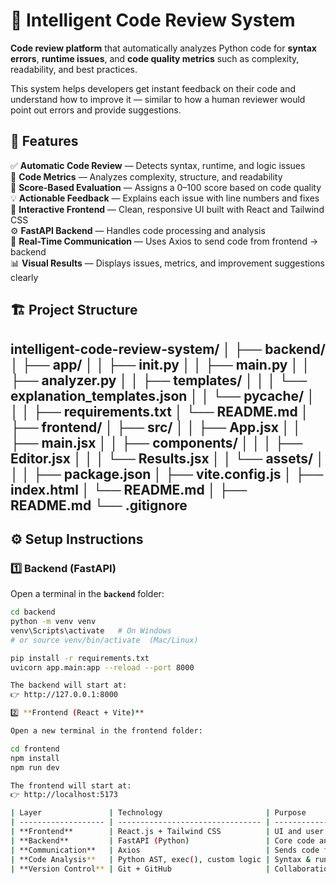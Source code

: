 # 🧠 Intelligent Code Review System

 **Code review platform** that automatically analyzes Python code for **syntax errors**, **runtime issues**, and **code quality metrics** such as complexity, readability, and best practices.

This system helps developers get instant feedback on their code and understand how to improve it — similar to how a human reviewer would point out errors and provide suggestions.

## 🚀 Features

✅ **Automatic Code Review** — Detects syntax, runtime, and logic issues  
🧩 **Code Metrics** — Analyzes complexity, structure, and readability  
🧠 **Score-Based Evaluation** — Assigns a 0–100 score based on code quality  
💡 **Actionable Feedback** — Explains each issue with line numbers and fixes  
🎨 **Interactive Frontend** — Clean, responsive UI built with React and Tailwind CSS  
⚙️ **FastAPI Backend** — Handles code processing and analysis  
🔗 **Real-Time Communication** — Uses Axios to send code from frontend → backend  
📊 **Visual Results** — Displays issues, metrics, and improvement suggestions clearly  

## 🏗️ Project Structure
intelligent-code-review-system/
│
├── backend/
│ ├── app/
│ │ ├── init.py
│ │ ├── main.py
│ │ ├── analyzer.py
│ │ ├── templates/
│ │ │ └── explanation_templates.json
│ │ └── pycache/
│ │
│ ├── requirements.txt
│ └── README.md
│
├── frontend/
│ ├── src/
│ │ ├── App.jsx
│ │ ├── main.jsx
│ │ ├── components/
│ │ │ ├── Editor.jsx
│ │ │ └── Results.jsx
│ │ └── assets/
│ │
│ ├── package.json
│ ├── vite.config.js
│ ├── index.html
│ └── README.md
│
├── README.md
└── .gitignore
---

## ⚙️ Setup Instructions

### 1️⃣ Backend (FastAPI)
Open a terminal in the **`backend`** folder:
```bash
cd backend
python -m venv venv
venv\Scripts\activate   # On Windows
# or source venv/bin/activate  (Mac/Linux)

pip install -r requirements.txt
uvicorn app.main:app --reload --port 8000

The backend will start at:
👉 http://127.0.0.1:8000

2️⃣ **Frontend (React + Vite)**

Open a new terminal in the frontend folder:

cd frontend
npm install
npm run dev

The frontend will start at:
👉 http://localhost:5173

| Layer               | Technology                       | Purpose                            |
| ------------------- | -------------------------------- | ---------------------------------- |
| **Frontend**        | React.js + Tailwind CSS          | UI and user interactions           |
| **Backend**         | FastAPI (Python)                 | Core code analysis and API routes  |
| **Communication**   | Axios                            | Sends code from frontend → backend |
| **Code Analysis**   | Python AST, exec(), custom logic | Syntax & runtime analysis          |
| **Version Control** | Git + GitHub                     | Collaboration and presentation     |

